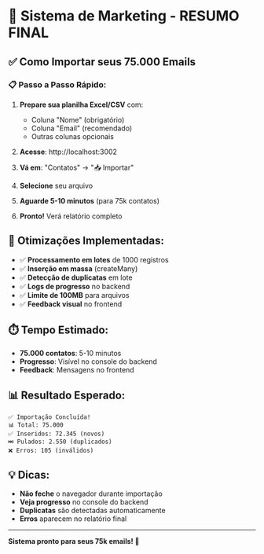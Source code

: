 # 🎉 Sistema de Marketing - RESUMO FINAL

## ✅ Como Importar seus 75.000 Emails

### 📋 Passo a Passo Rápido:

1. **Prepare sua planilha Excel/CSV** com:
   - Coluna "Nome" (obrigatório)
   - Coluna "Email" (recomendado)
   - Outras colunas opcionais

2. **Acesse**: http://localhost:3002

3. **Vá em**: "Contatos" → "📥 Importar"

4. **Selecione** seu arquivo

5. **Aguarde 5-10 minutos** (para 75k contatos)

6. **Pronto!** Verá relatório completo

## 🚀 Otimizações Implementadas:

- ✅ **Processamento em lotes** de 1000 registros
- ✅ **Inserção em massa** (createMany)
- ✅ **Detecção de duplicatas** em lote
- ✅ **Logs de progresso** no backend
- ✅ **Limite de 100MB** para arquivos
- ✅ **Feedback visual** no frontend

## ⏱️ Tempo Estimado:

- **75.000 contatos**: 5-10 minutos
- **Progresso**: Visível no console do backend
- **Feedback**: Mensagens no frontend

## 📊 Resultado Esperado:

```
✅ Importação Concluída!
📊 Total: 75.000
✅ Inseridos: 72.345 (novos)
⏭️ Pulados: 2.550 (duplicados)
❌ Erros: 105 (inválidos)
```

## 💡 Dicas:

- **Não feche** o navegador durante importação
- **Veja progresso** no console do backend
- **Duplicatas** são detectadas automaticamente
- **Erros** aparecem no relatório final

---

**Sistema pronto para seus 75k emails! 🚀**

